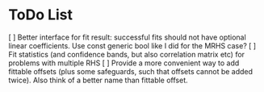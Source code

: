 # ToDo List

[ ] Better interface for fit result: successful fits should not have optional
linear coefficients. Use const generic bool like I did for the MRHS case?
[ ] Fit statistics (and confidence bands, but also correlation matrix etc) for
problems with multiple RHS
[ ] Provide a more convenient way to add fittable offsets (plus some safeguards, such
that offsets cannot be added twice). Also think of a better name than fittable offset.
